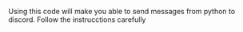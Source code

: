 Using this code will make you able to send messages from python to discord.
Follow the instrucctions carefully
